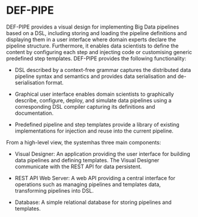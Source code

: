 # DEF-PIPE
DEF-PIPE provides a visual design for implementing Big Data pipelines based on a DSL, including storing and loading the pipeline definitions and displaying them in a user interface where domain experts declare the pipeline structure. Furthermore, it enables data scientists to define the content by configuring each step and injecting code or customising generic predefined step templates. 
DEF-PIPE provides the following functionality: 

- DSL described by a context-free grammar captures the distributed data pipeline syntax and semantics and provides data serialisation and de-serialisation format. 

- Graphical user interface enables domain scientists to graphically describe, configure, deploy, and simulate data pipelines using a corresponding DSL compiler capturing its definitions and documentation. 

- Predefined pipeline and step templates provide a library of existing implementations for injection and reuse into the current pipeline. 

From a high-level view, the systemhas three main components: 
- Visual Designer: An application providing the user interface for building data pipelines and defining templates. The Visual Designer communicate with the REST API for data persistent.

- REST API Web Server: A web API providing a central interface for operations such as managing pipelines and templates data, transforming pipelines into DSL.

- Database: A simple relational database for storing pipelines and templates.
